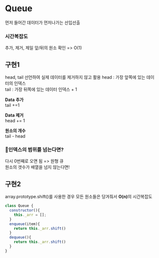 # Queue 
먼저 들어간 데이터가 먼저나가는 선입선출 

### 시간복잡도 
추가, 제거, 제일 앞/뒤의 원소 확인 => O(1)


## 구현1 
head, tail 선언하여 실제 데이터를 제거하지 않고 활용 
head : 가장 앞쪽에 있는 데이터의 인덱스<br/>
tail : 가장 뒤쪽에 있는 데이터 인덱스 + 1

<b>Data 추가</b></br> 
tail +=1

<b>Data 제거</b></br>
head += 1 

<b>원소의 개수</b></br>
tail - head 

### 🧐인덱스의 범위를 넘는다면? 
다시 0번째로 오면 됨 => 원형 큐<br/> 
원소의 갯수가 배열을 넘지 않는다면!  


## 구현2 
array.prototype.shift()를 사용한 경우 
모든 원소들은 당겨줘서 <b>O(n)</b>의 시간복잡도 
```JavaScript 
class Queue {
  constructor(){
    this._arr = [];
  }
  enqueue(item){
    return this._arr.shift()
  }
  dequeue(){
    return this._arr.shift()
  }
}
```